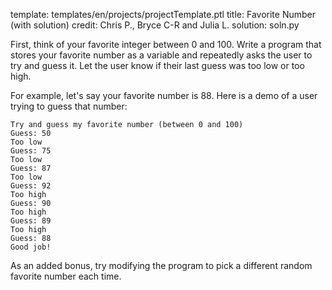 template: templates/en/projects/projectTemplate.ptl
title: Favorite Number (with solution)
credit: Chris P., Bryce C-R and Julia L.
solution: soln.py

First, think of your favorite integer between 0 and 100. Write a program that stores your favorite number as a variable and repeatedly asks the user to try and guess it. Let the user know if their last guess was too low or too high.

For example, let's say your favorite number is 88. Here is a demo of a user trying to guess that number:

```
Try and guess my favorite number (between 0 and 100)
Guess: 50
Too low
Guess: 75
Too low
Guess: 87
Too low
Guess: 92
Too high
Guess: 90
Too high
Guess: 89
Too high
Guess: 88
Good job!
```

As an added bonus, try modifying the program to pick a different random favorite number each time.